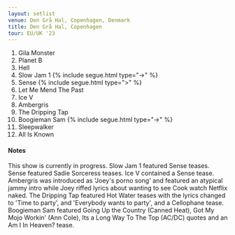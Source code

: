 ```yaml
---
layout: setlist
venue: Den Grå Hal, Copenhagen, Denmark
title: Den Grå Hal, Copenhagen
tour: EU/UK '23
---
```


1. Gila Monster
2. Planet B
3. Hell
4. Slow Jam 1 {% include segue.html type="->" %}
5. Sense {% include segue.html type=">" %}
6. Let Me Mend The Past
7. Ice V
8. Ambergris
9. The Dripping Tap
10. Boogieman Sam {% include segue.html type="->" %}
11. Sleepwalker
12. All Is Known

<!--snippet-->


#### Notes

This show is currently in progress. Slow Jam 1 featured Sense teases. Sense featured Sadie Sorceress teases. Ice V contained a Sense tease. Ambergris was introduced as 'Joey's porno song' and featured an atypical jammy intro while Joey riffed lyrics about wanting to see Cook watch Netflix naked. The Dripping Tap featured Hot Water teases with the lyrics changed to 'Time to party', and 'Everybody wants to party', and a Cellophane tease. Boogieman Sam featured Going Up the Country (Canned Heat), Got My Mojo Workin' (Ann Cole), Its a Long Way To The Top (AC/DC) quotes and an Am I In Heaven? tease.
